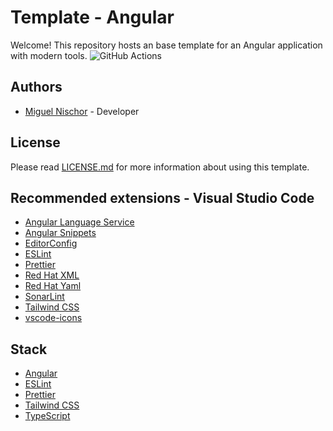# Template - Angular

Welcome! This repository hosts an base template for an Angular application with modern tools.
![GitHub Actions](https://github.com/mgnischor/template-angular/actions/workflows/node.js.yml/badge.svg)

## Authors

-   [Miguel Nischor](https://www.linkedin.com/in/mgnischor) - Developer

## License

Please read [LICENSE.md](LICENSE.md) for more information about using this template.

## Recommended extensions - Visual Studio Code

-   [Angular Language Service](https://marketplace.visualstudio.com/items?itemName=Angular.ng-template)
-   [Angular Snippets](https://marketplace.visualstudio.com/items?itemName=johnpapa.Angular2)
-   [EditorConfig](https://marketplace.visualstudio.com/items?itemName=EditorConfig.EditorConfig)
-   [ESLint](https://marketplace.visualstudio.com/items?itemName=dbaeumer.vscode-eslint)
-   [Prettier](https://marketplace.visualstudio.com/items?itemName=esbenp.prettier-vscode)
-   [Red Hat XML](https://marketplace.visualstudio.com/items?itemName=redhat.vscode-xml)
-   [Red Hat Yaml](https://marketplace.visualstudio.com/items?itemName=redhat.vscode-yaml)
-   [SonarLint](https://marketplace.visualstudio.com/items?itemName=SonarSource.sonarlint-vscode)
-   [Tailwind CSS](https://marketplace.visualstudio.com/items?itemName=bradlc.vscode-tailwindcss)
-   [vscode-icons](https://marketplace.visualstudio.com/items?itemName=vscode-icons-team.vscode-icons)

## Stack

-   [Angular](https://angular.dev/)
-   [ESLint](https://eslint.org/)
-   [Prettier](https://prettier.io/)
-   [Tailwind CSS](https://tailwindcss.com/)
-   [TypeScript](https://www.typescriptlang.org/)
